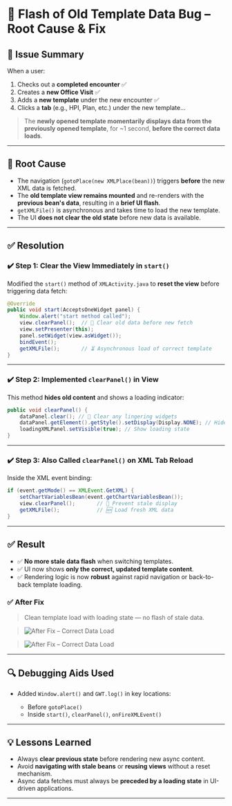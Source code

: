 # 🐞 Flash of Old Template Data Bug – Root Cause & Fix

## 📌 Issue Summary

When a user:

1. Checks out a **completed encounter** ✅
2. Creates a **new Office Visit** ✅
3. Adds a **new template** under the new encounter ✅
4. Clicks a **tab** (e.g., HPI, Plan, etc.) under the new template...

> The **newly opened template momentarily displays data from the previously opened template**, for \~1 second, **before the correct data loads**.

---

## 🧠 Root Cause

* The navigation (`gotoPlace(new XMLPlace(bean))`) triggers **before** the new XML data is fetched.
* The **old template view remains mounted** and re-renders with the **previous bean's data**, resulting in a **brief UI flash**.
* `getXMLFile()` is asynchronous and takes time to load the new template.
* The UI **does not clear the old state** before new data is available.

---

## ✅ Resolution

### ✔️ Step 1: Clear the View Immediately in `start()`

Modified the `start()` method of `XMLActivity.java` to **reset the view** before triggering data fetch:

```java
@Override
public void start(AcceptsOneWidget panel) {
	Window.alert("start method called");
	view.clearPanel();  // 🛑 Clear old data before new fetch
	view.setPresenter(this);
	panel.setWidget(view.asWidget());
	bindEvent();
	getXMLFile();       // ⏳ Asynchronous load of correct template
}
```

---

### ✔️ Step 2: Implemented `clearPanel()` in View

This method **hides old content** and shows a loading indicator:

```java
public void clearPanel() {
	dataPanel.clear(); // 🧹 Clear any lingering widgets
	dataPanel.getElement().getStyle().setDisplay(Display.NONE); // Hide content
	loadingXMLPanel.setVisible(true); // Show loading state
}
```

---

### ✔️ Step 3: Also Called `clearPanel()` on XML Tab Reload

Inside the XML event binding:

```java
if (event.getMode() == XMLEvent.GetXML) {
	setChartVariablesBean(event.getChartVariablesBean());
	view.clearPanel();       // 🛑 Prevent stale display
	getXMLFile();            // 🆕 Load fresh XML data
}
```

---

## ✅ Result

* ✅ **No more stale data flash** when switching templates.
* ✅ UI now shows **only the correct, updated template content**.
* ✅ Rendering logic is now **robust** against rapid navigation or back-to-back template loading.


### ✅ After Fix

> Clean template load with loading state — no flash of stale data.

> ![After Fix – Correct Data Load](https://github.com/user-attachments/assets/5868d9bd-b84a-4b0f-a59c-c13104db2de8)

> ![After Fix – Correct Data Load](https://github.com/user-attachments/assets/c9ed99f0-b101-4b3b-8df9-5afa7acfc779)


---

## 🔍 Debugging Aids Used

* Added `Window.alert()` and `GWT.log()` in key locations:

  * Before `gotoPlace()`
  * Inside `start()`, `clearPanel()`, `onFireXMLEvent()`

---

## 💡 Lessons Learned

* Always **clear previous state** before rendering new async content.
* Avoid **navigating with stale beans** or **reusing views** without a reset mechanism.
* Async data fetches must always be **preceded by a loading state** in UI-driven applications.

---
